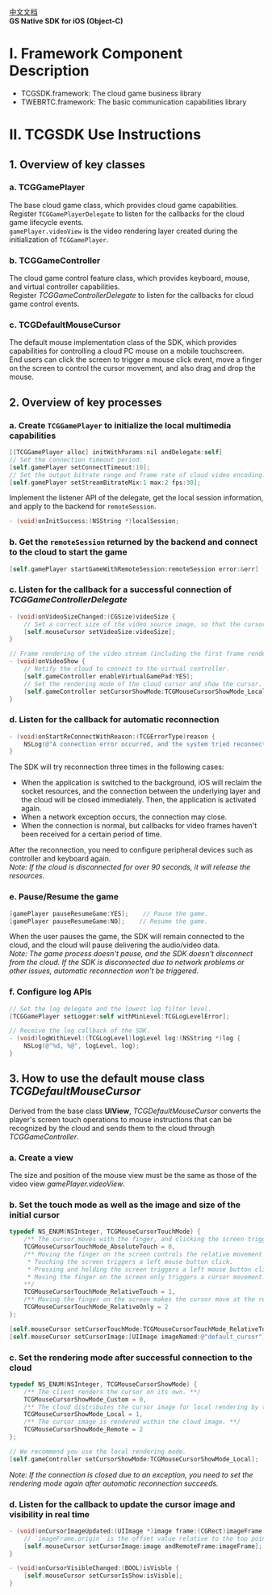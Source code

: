 [中文文档](端游接入说明.md)  
**GS Native SDK for iOS (Object-C)**
# I. Framework Component Description
- TCGSDK.framework: The cloud game business library
- TWEBRTC.framework: The basic communication capabilities library<br>

# II. TCGSDK Use Instructions

## 1. Overview of key classes
### a. TCGGamePlayer
The base cloud game class, which provides cloud game capabilities.<br>
Register `TCGGamePlayerDelegate` to listen for the callbacks for the cloud game lifecycle events.<br>
`gamePlayer.videoView` is the video rendering layer created during the initialization of `TCGGamePlayer`.
### b. TCGGameController
The cloud game control feature class, which provides keyboard, mouse, and virtual controller capabilities.<br>
Register *TCGGameControllerDelegate* to listen for the callbacks for cloud game control events.
### c. TCGDefaultMouseCursor
The default mouse implementation class of the SDK, which provides capabilities for controlling a cloud PC mouse on a mobile touchscreen.<br>
End users can click the screen to trigger a mouse click event, move a finger on the screen to control the cursor movement, and also drag and drop the mouse.

## 2. Overview of key processes
### a. Create `TCGGamePlayer` to initialize the local multimedia capabilities
```objectivec
[[TCGGamePlayer alloc] initWithParams:nil andDelegate:self]
// Set the connection timeout period.
[self.gamePlayer setConnectTimeout:10]; 
// Set the output bitrate range and frame rate of cloud video encoding.
[self.gamePlayer setStreamBitrateMix:1 max:2 fps:30]; 
```
Implement the listener API of the delegate, get the local session information, and apply to the backend for `remoteSession`.
```objectivec
- (void)onInitSuccess:(NSString *)localSession;
```

### b. Get the `remoteSession` returned by the backend and connect to the cloud to start the game
```objectivec
[self.gamePlayer startGameWithRemoteSession:remoteSession error:&err]
```

### c. Listen for the callback for a successful connection of *TCGGameControllerDelegate*
```objectivec
- (void)onVideoSizeChanged:(CGSize)videoSize {
    // Set a correct size of the video source image, so that the cursor coordinates can be converted to the correct values.
    [self.mouseCursor setVideoSize:videoSize];
}

// Frame rendering of the video stream (including the first frame rendering after reconnection) started.
- (void)onVideoShow {
    // Notify the cloud to connect to the virtual controller.
    [self.gameController enableVirtualGamePad:YES];
    // Set the rendering mode of the cloud cursor and show the cursor.
    [self.gameController setCursorShowMode:TCGMouseCursorShowMode_Local];
}
```

### d. Listen for the callback for automatic reconnection
```objectivec
- (void)onStartReConnectWithReason:(TCGErrorType)reason {
    NSLog(@"A connection error occurred, and the system tried reconnection. The disconnection cause is: %zd", reason);
}
```
The SDK will try reconnection three times in the following cases:
- When the application is switched to the background, iOS will reclaim the socket resources, and the connection between the underlying layer and the cloud will be closed immediately. Then, the application is activated again.
- When a network exception occurs, the connection may close.
- When the connection is normal, but callbacks for video frames haven't been received for a certain period of time.

After the reconnection, you need to configure peripheral devices such as controller and keyboard again.<br>
*Note: If the cloud is disconnected for over 90 seconds, it will release the resources.*

### e. Pause/Resume the game
```objectivec
[gamePlayer pauseResumeGame:YES];    // Pause the game.
[gamePlayer pauseResumeGame:NO];    // Resume the game.
```
When the user pauses the game, the SDK will remain connected to the cloud, and the cloud will pause delivering the audio/video data.<br>
*Note: The game process doesn't pause, and the SDK doesn't disconnect from the cloud. If the SDK is disconnected due to network problems or other issues, automatic reconnection won't be triggered.*

### f. Configure log APIs
```objectivec
// Set the log delegate and the lowest log filter level.
[TCGGamePlayer setLogger:self withMinLevel:TCGLogLevelError];

// Receive the log callback of the SDK.
- (void)logWithLevel:(TCGLogLevel)logLevel log:(NSString *)log {
    NSLog(@"%d, %@", logLevel, log);
}
```

## 3. How to use the default mouse class *TCGDefaultMouseCursor*
Derived from the base class **UIView**, *TCGDefaultMouseCursor* converts the player's screen touch operations to mouse instructions that can be recognized by the cloud and sends them to the cloud through *TCGGameController*.

### a. Create a view
The size and position of the mouse view must be the same as those of the video view *gamePlayer.videoView*.

### b. Set the touch mode as well as the image and size of the initial cursor
```objectivec
typedef NS_ENUM(NSInteger, TCGMouseCursorTouchMode) {
    /** The cursor moves with the finger, and clicking the screen triggers a mouse button click. */
    TCGMouseCursorTouchMode_AbsoluteTouch = 0,
    /** Moving the finger on the screen controls the relative movement of the cursor.
     * Touching the screen triggers a left mouse button click.
     * Pressing and holding the screen triggers a left mouse button click, and dragging is supported.
     * Moving the finger on the screen only triggers a cursor movement.
    **/
    TCGMouseCursorTouchMode_RelativeTouch = 1,
    /** Moving the finger on the screen makes the cursor move at the relative position without triggering any click events. */
    TCGMouseCursorTouchMode_RelativeOnly = 2
};

[self.mouseCursor setCursorTouchMode:TCGMouseCursorTouchMode_RelativeTouch];
[self.mouseCursor setCursorImage:[UIImage imageNamed:@"default_cursor"] andRemoteFrame:CGRectMake(0, 0, 32, 32)];
```

### c. Set the rendering mode after successful connection to the cloud
```objectivec
typedef NS_ENUM(NSInteger, TCGMouseCursorShowMode) {
    /** The client renders the cursor on its own. **/
    TCGMouseCursorShowMode_Custom = 0,
    /** The cloud distributes the cursor image for local rendering by the client. **/
    TCGMouseCursorShowMode_Local = 1,
    /** The cursor image is rendered within the cloud image. **/
    TCGMouseCursorShowMode_Remote = 2
};

// We recommend you use the local rendering mode.
[self.gameController setCursorShowMode:TCGMouseCursorShowMode_Local];

```
*Note: If the connection is closed due to an exception, you need to set the rendering mode again after automatic reconnection succeeds.*

### d. Listen for the callback to update the cursor image and visibility in real time
```objectivec
- (void)onCursorImageUpdated:(UIImage *)image frame:(CGRect)imageFrame {
    // `imageFrame.origin` is the offset value relative to the top point of the current cursor.
    [self.mouseCursor setCursorImage:image andRemoteFrame:imageFrame];
}

- (void)onCursorVisibleChanged:(BOOL)isVisble {
    [self.mouseCursor setCursorIsShow:isVisble];
}
```
